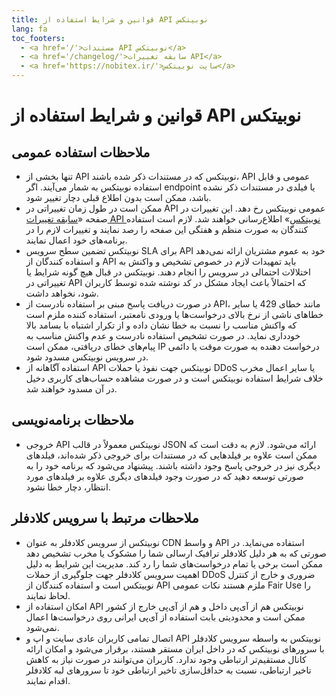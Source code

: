```yaml
---
title: قوانین و شرایط استفاده از API نوبیتکس
lang: fa
toc_footers:
  - <a href='/'>مستندات API نوبیتکس</a>
  - <a href='/changelog/'>سابقه تغییرات API</a>
  - <a href='https://nobitex.ir/'>سایت نوبیتکس</a>
---
```


# قوانین و شرایط استفاده از API نوبیتکس

## ملاحظات استفاده عمومی

* تنها بخشی از API نوبیتکس که در مستندات ذکر شده باشند، API عمومی و قابل استفاده نوبیتکس به شمار می‌آیند. اگر endpoint یا فیلدی در مستندات ذکر نشده باشد، ممکن است بدون اطلاع قبلی دچار تغییر شود.
* ممکن است در طول زمان تغییراتی در API عمومی نوبیتکس رخ دهد. این تغییرات در صفحه
«[سابقه تغییرات API نوبیتکس](/changelog/)»
 اطلاع‌رسانی خواهند شد. لازم است استفاده کنندگان به صورت منظم و هفتگی این صفحه را رصد نمایند و تغییرات لازم را در برنامه‌های خود اعمال نمایند.
* نوبیتکس تضمین سطح سرویس SLA برای API خود به عموم مشتریان ارائه نمی‌دهد و استفاده کنندگان از API باید تمهیدات لازم در خصوص تشخیص و واکنش به اختلالات احتمالی در سرویس را انجام دهند. نوبیتکس در قبال هیچ گونه شرایط یا تغییراتی در API که احتمالاً باعث ایجاد مشکل در کد نوشته شده توسط کاربران شود، نخواهد داشت.
* در صورت دریافت پاسخ مبنی بر استفاده نادرست از API، مانند خطای 429 یا سایر خطاهای ناشی از نرخ بالای درخواست‌ها یا ورودی نامعتبر، استفاده کننده ملزم است که واکنش مناسب را نسبت به خطا نشان داده و از تکرار اشتباه با بسامد بالا خودداری نماید. در صورت تشخیص استفاده نادرست و عدم واکنش مناسب به پیام‌های خطای دریافتی، ممکن است IP درخواست دهنده به صورت موقت یا دائمی در سرویس نوبیتکس مسدود شود.
* استفاده آگاهانه از API نوبیتکس جهت نفوذ یا حملات DDoS یا سایر اعمال مخرب خلاف شرایط استفاده نوبیتکس است و در صورت مشاهده حساب‌های کاربری دخیل در آن مسدود خواهند شد.


## ملاحظات برنامه‌نویسی

* خروجی API نوبیتکس معمولاً در قالب JSON ارائه می‌شود. لازم به دقت است که ممکن است علاوه بر فیلدهایی که در مستندات برای خروجی ذکر شده‌اند، فیلدهای دیگری نیز در خروجی پاسخ وجود داشته باشند. پیشنهاد می‌شود که برنامه خود را به صورتی توسعه دهید که در صورت وجود فیلدهای دیگری علاوه بر فیلدهای مورد انتظار، دچار خطا نشود.


## ملاحظات مرتبط با سرویس کلادفلر

* نوبیتکس از سرویس کلادفلر به عنوان CDN و واسط API استفاده می‌نماید. در صورتی که به هر دلیل کلادفلر ترافیک ارسالی شما را مشکوک یا مخرب تشخیص دهد ممکن است برخی یا تمام درخواست‌های شما را رد کند. مدیریت این شرایط به دلیل اهمیت سرویس کلادفلر جهت جلوگیری از حملات DDoS ضروری و خارج از کنترل نوبیتکس است و استفاده کنندگان از API ملزم هستند نکات عمومی Fair Use را لحاظ نمایند.
* امکان استفاده از API نوبیتکس هم از آی‌پی داخل و هم از آی‌پی خارج از کشور ممکن است و محدودیتی بابت استفاده از آی‌پی ایرانی روی درخواست‌ها اعمال نمی‌شود.
* اتصال تمامی کاربران عادی سایت و اپ و API نوبیتکس به واسطه سرویس کلادفلر با سرورهای نوبیتکس که در داخل ایران مستقر هستند، برقرار می‌شود و امکان ارائه کانال مستقیم‌تر ارتباطی وجود ندارد. کاربران می‌توانند در صورت نیاز به کاهش تاخیر ارتباطی، نسبت به حداقل‌سازی تاخیر ارتباطی خود تا سرورهای لبه کلادفلر اقدام نمایند.

